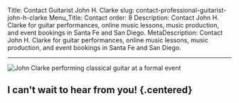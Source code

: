 Title: Contact Guitarist John H. Clarke
slug: contact-professional-guitarist-john-h-clarke
Menu_Title: Contact
order: 8
Description: Contact John H. Clarke for guitar performances, online music lessons, music production, and event bookings in Santa Fe and San Diego.
MetaDescription: Contact John H. Clarke for guitar performances, online music lessons, music production, and event bookings in Santa Fe and San Diego.

---

<div class="centered-content">
    <img src="{static}/images/jhclarke-formal-event.jpg" alt="John Clarke performing classical guitar at a formal event" />
</div>

## I can't wait to hear from you! {.centered}

